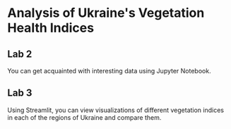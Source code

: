 # Analysis of Ukraine's Vegetation Health Indices

## Lab 2
You can get acquainted with interesting data using Jupyter Notebook.

## Lab 3
Using Streamlit, you can view visualizations of different vegetation indices in each of the regions of Ukraine and compare them.


